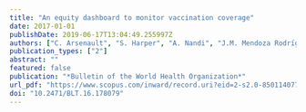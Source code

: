 ```yaml
---
title: "An equity dashboard to monitor vaccination coverage"
date: 2017-01-01
publishDate: 2019-06-17T13:04:49.255997Z
authors: ["C. Arsenault", "S. Harper", "A. Nandi", "J.M. Mendoza Rodrı́guez", "P.M. Hansen", "M. Johri"]
publication_types: ["2"]
abstract: ""
featured: false
publication: "*Bulletin of the World Health Organization*"
url_pdf: "https://www.scopus.com/inward/record.uri?eid=2-s2.0-85011407705&doi=10.2471%2fBLT.16.178079&partnerID=40&md5=d1089b8f87fb07328a0b2d493ce420ea"
doi: "10.2471/BLT.16.178079"
---
```



